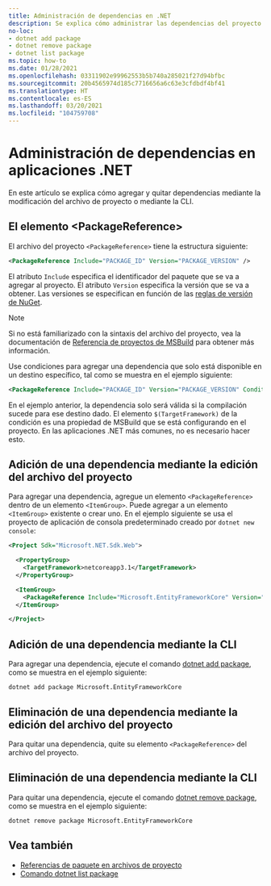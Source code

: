 ```yaml
---
title: Administración de dependencias en .NET
description: Se explica cómo administrar las dependencias del proyecto para una aplicación .NET.
no-loc:
- dotnet add package
- dotnet remove package
- dotnet list package
ms.topic: how-to
ms.date: 01/28/2021
ms.openlocfilehash: 03311902e99962553b5b740a285021f27d94bfbc
ms.sourcegitcommit: 20b4565974d185c7716656a6c63e3cfdbdf4bf41
ms.translationtype: HT
ms.contentlocale: es-ES
ms.lasthandoff: 03/20/2021
ms.locfileid: "104759708"
---
```

# <a name="manage-dependencies-in-net-applications"></a>Administración de dependencias en aplicaciones .NET

En este artículo se explica cómo agregar y quitar dependencias mediante la modificación del archivo de proyecto o mediante la CLI.

## <a name="the-packagereference-element"></a>El elemento \<PackageReference>

El archivo del proyecto `<PackageReference>` tiene la estructura siguiente:

```xml
<PackageReference Include="PACKAGE_ID" Version="PACKAGE_VERSION" />
```

El atributo `Include` especifica el identificador del paquete que se va a agregar al proyecto. El atributo `Version` especifica la versión que se va a obtener. Las versiones se especifican en función de las [reglas de versión de NuGet](/nuget/create-packages/dependency-versions#version-ranges).

> [!NOTE]
> Si no está familiarizado con la sintaxis del archivo del proyecto, vea la documentación de [Referencia de proyectos de MSBuild](/visualstudio/msbuild/msbuild-project-file-schema-reference) para obtener más información.

Use condiciones para agregar una dependencia que solo está disponible en un destino específico, tal como se muestra en el ejemplo siguiente:

```xml
<PackageReference Include="PACKAGE_ID" Version="PACKAGE_VERSION" Condition="'$(TargetFramework)' == 'netcoreapp2.1'" />
```

En el ejemplo anterior, la dependencia solo será válida si la compilación sucede para ese destino dado. El elemento `$(TargetFramework)` de la condición es una propiedad de MSBuild que se está configurando en el proyecto. En las aplicaciones .NET más comunes, no es necesario hacer esto.

## <a name="add-a-dependency-by-editing-the-project-file"></a>Adición de una dependencia mediante la edición del archivo del proyecto

Para agregar una dependencia, agregue un elemento `<PackageReference>` dentro de un elemento `<ItemGroup>`. Puede agregar a un elemento `<ItemGroup>` existente o crear uno. En el ejemplo siguiente se usa el proyecto de aplicación de consola predeterminado creado por `dotnet new console`:

```xml
<Project Sdk="Microsoft.NET.Sdk.Web">

  <PropertyGroup>
    <TargetFramework>netcoreapp3.1</TargetFramework>
  </PropertyGroup>

  <ItemGroup>
    <PackageReference Include="Microsoft.EntityFrameworkCore" Version="3.1.2" />
  </ItemGroup>

</Project>
```

## <a name="add-a-dependency-by-using-the-cli"></a>Adición de una dependencia mediante la CLI

Para agregar una dependencia, ejecute el comando [dotnet add package](dotnet-add-package.md), como se muestra en el ejemplo siguiente:

```dotnetcli
dotnet add package Microsoft.EntityFrameworkCore
```

## <a name="remove-a-dependency-by-editing-the-project-file"></a>Eliminación de una dependencia mediante la edición del archivo del proyecto

Para quitar una dependencia, quite su elemento `<PackageReference>` del archivo del proyecto.

## <a name="remove-a-dependency-by-using-the-cli"></a>Eliminación de una dependencia mediante la CLI

Para quitar una dependencia, ejecute el comando [dotnet remove package](dotnet-remove-package.md), como se muestra en el ejemplo siguiente:

```dotnetcli
dotnet remove package Microsoft.EntityFrameworkCore
```

## <a name="see-also"></a>Vea también

* [Referencias de paquete en archivos de proyecto](../project-sdk/msbuild-props.md#reference-properties)
* [Comando dotnet list package](dotnet-list-package.md)
